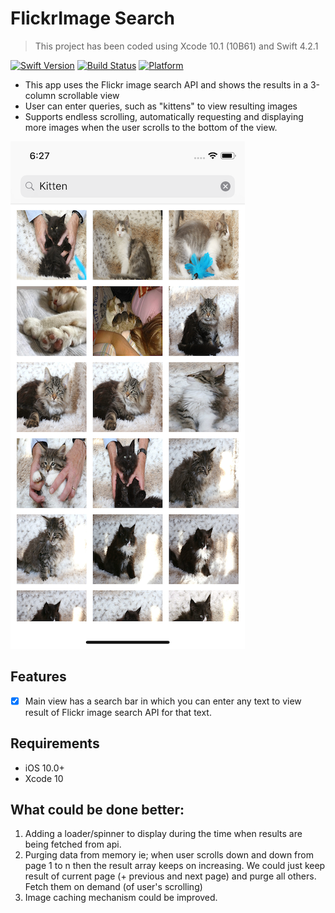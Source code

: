 # FlickrImage Search
> This project has been coded using Xcode 10.1 (10B61) and Swift 4.2.1

[![Swift Version](https://img.shields.io/badge/swift-4.2-orange.svg)](https://swift.org)
[![Build Status](https://img.shields.io/badge/build-passing-brightgreen.svg)]()
[![Platform](https://img.shields.io/cocoapods/p/LFAlertController.svg?style=flat)]()

- This app uses the Flickr image search API and shows the results in a 3-column scrollable view
- User can enter queries, such as "kittens" to view resulting images
- Supports endless scrolling, automatically requesting and displaying more images when the user scrolls to the bottom of the view.

![](screenshot.png)

## Features

- [x] Main view has a search bar in which you can enter any text to view result of Flickr image search API for that text.

## Requirements

- iOS 10.0+
- Xcode 10

## What could be done better:

1) Adding a loader/spinner to display during the time when results are being fetched from api.  
2) Purging data from memory ie; when user scrolls down and down from page 1 to n then the result array keeps on increasing. We could just keep result of current page (+ previous and next page) and purge all others. Fetch them on demand (of user's scrolling)
3) Image caching mechanism could be improved.

